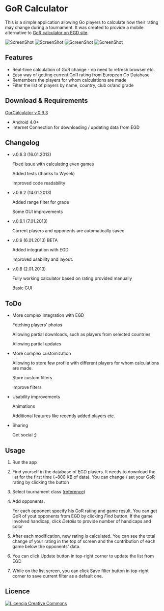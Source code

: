 # GoR Calculator #

This is a simple application allowing Go players to calculate how their rating may change during a tournament. It was created to provide a mobile alternative to [GoR calculator on EGD site](http://www.europeangodatabase.eu/EGD/gor_calculator.php).

![ScreenShot](https://www.dropbox.com/sh/6r869ltnzq4yt23/5KL961nXNC/home_screen2.png?dl=1)
![ScreenShot](https://www.dropbox.com/sh/6r869ltnzq4yt23/t57E934H6p/game_details.png?dl=1)
![ScreenShot](https://www.dropbox.com/sh/6r869ltnzq4yt23/d8SFf_LIxq/home_screen3.png?dl=1)
![ScreenShot](https://www.dropbox.com/sh/6r869ltnzq4yt23/-gS8zc_Orj/list_screen1.png?dl=1)

## Features ##

*	Real-time calculation of GoR change - no need to refresh browser etc.
* 	Easy way of getting current GoR rating from European Go Database
*	Remembers the players for whom calculations are made
*	Filter the list of players by name, country, club or/and grade

## Download & Requirements ##

[GorCalculator v.0.9.3](https://www.dropbox.com/sh/6r869ltnzq4yt23/MrO6dPtsYJ/GorCalculator_v0.9.3.apk?dl=1)

*	Android 4.0+
* 	Internet Connection for downloading / updating data from EGD 

## Changelog ##

*	v.0.9.3 (16.01.2013)

	Fixed issue with calculating even games
	
	Added tests (thanks to Wysek)
	
	Improved code readability
	
*	v.0.9.2 (14.01.2013)

	Added range filter for grade
	
	Some GUI improvements

*	v.0.9.1 (7.01.2013)

	Current players and opponents are automatically saved

*	v.0.9 (6.01.2013) BETA

	Added integration with EGD.
	
	Improved usability and layout.
	

* 	v.0.8 (2.01.2013)

	Fully working calculator based on rating provided manually
	
	Basic GUI

## ToDo ##

*	More complex integration with EGD

	Fetching players' photos
	
	Allowing partial downloads, such as players from selected countries
	
	Allowing partial updates
	
*	More complex customization

	Allowing to store few profile with different players for whom calculations are made.
	
	Store custom filters
	
	Improve filters
	
*	Usability improvements

	Animations
	
	Additional features like recently added players etc.
	
*	Sharing 

	Get social ;)
	
## Usage ##

1. Run the app

2. Find yourself in the database of EGD players. It needs to download the list for the first time (~800 KB of data). You can change / set your GoR rating by clicking the button 

3. Select tournament class ([reference](http://www.europeangodatabase.eu/EGD/EGF_rating_system.php#CLASS))

4. Add opponents.

	For each opponent specify his GoR rating and game result. You can get GoR of yout opponents from EGD by clicking *Find* button. If the game involved handicap, click *Details* to provide number of handicaps and color
	
5. After each modification, new rating is calculated. You can see the total change of your rating in the top of screen and the contribution of each game below the opponents' data.

6. You can click Update button in top-right corner to update the list from EGD

7. While on the list screen, you can click Save filter button in top-right corner to save current filter as a default one.
 
	
## Licence ##
	
<a rel="license" href="http://creativecommons.org/licenses/by-nc-sa/3.0/deed.pl"><img alt="Licencja Creative Commons" style="border-width:0" src="http://i.creativecommons.org/l/by-nc-sa/3.0/88x31.png" /></a>